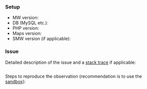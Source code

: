 ### Setup

- MW version:
- DB (MySQL etc.):
- PHP version:
- Maps version:
- SMW version (if applicable):

### Issue

Detailed description of the issue and a [stack trace](https://www.semantic-mediawiki.org/wiki/Help:Identifying_bugs) if applicable:

```
```

Steps to reproduce the observation (recommendation is to use the [sandbox](http://sandbox.semantic-mediawiki.org)):
